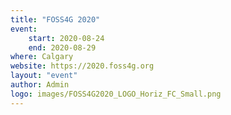 ```yaml
---
title: "FOSS4G 2020"
event:
    start: 2020-08-24
    end: 2020-08-29
where: Calgary
website: https://2020.foss4g.org
layout: "event"
author: Admin
logo: images/FOSS4G2020_LOGO_Horiz_FC_Small.png
---
```


